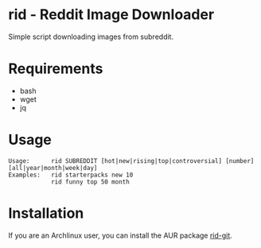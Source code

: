 rid - Reddit Image Downloader
==========================

Simple script downloading images from subreddit. 

Requirements
============
- bash
- wget
- jq

Usage
=====
```
Usage:      rid SUBREDDIT [hot|new|rising|top|controversial] [number] [all|year|month|week|day]
Examples:   rid starterpacks new 10
            rid funny top 50 month
```

Installation
============

If you are an Archlinux user, you can install the AUR package [rid-git](https://aur.archlinux.org/packages/rid-git).
